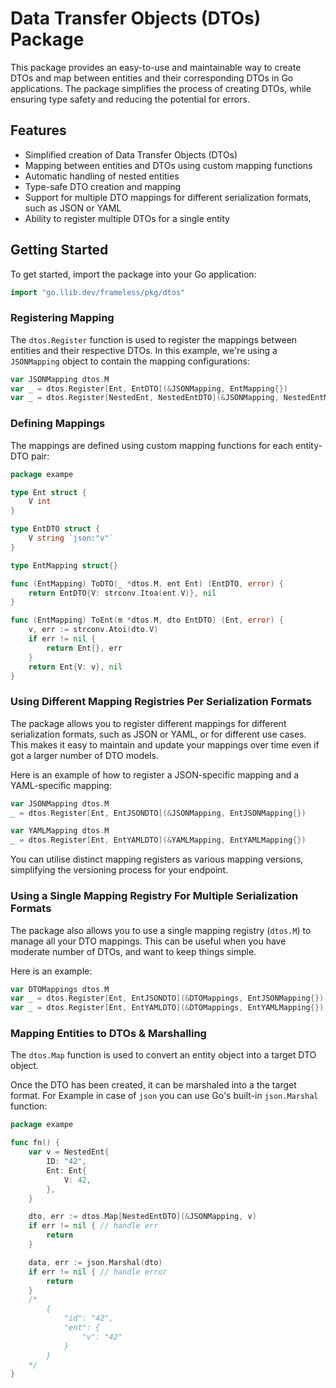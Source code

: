Data Transfer Objects (DTOs) Package
====================================

This package provides an easy-to-use and maintainable way
to create DTOs and map between entities and their corresponding DTOs in Go applications.
The package simplifies the process of creating DTOs,
while ensuring type safety and reducing the potential for errors.

Features
--------

* Simplified creation of Data Transfer Objects (DTOs)
* Mapping between entities and DTOs using custom mapping functions
* Automatic handling of nested entities
* Type-safe DTO creation and mapping
* Support for multiple DTO mappings for different serialization formats, such as JSON or YAML
* Ability to register multiple DTOs for a single entity

Getting Started
---------------

To get started, import the package into your Go application:

```go
import "go.llib.dev/frameless/pkg/dtos"
```

### Registering Mapping

The `dtos.Register` function is used to register the mappings between entities and their respective DTOs.
In this example, we're using a `JSONMapping` object to contain the mapping configurations:

```go
var JSONMapping dtos.M
var _ = dtos.Register[Ent, EntDTO](&JSONMapping, EntMapping{})
var _ = dtos.Register[NestedEnt, NestedEntDTO](&JSONMapping, NestedEntMapping{})
```

### Defining Mappings

The mappings are defined using custom mapping functions for each entity-DTO pair:

```go
package exampe

type Ent struct {
	V int
}

type EntDTO struct {
	V string `json:"v"`
}

type EntMapping struct{}

func (EntMapping) ToDTO(_ *dtos.M, ent Ent) (EntDTO, error) {
	return EntDTO{V: strconv.Itoa(ent.V)}, nil
}

func (EntMapping) ToEnt(m *dtos.M, dto EntDTO) (Ent, error) {
	v, err := strconv.Atoi(dto.V)
	if err != nil {
		return Ent{}, err
	}
	return Ent{V: v}, nil
}
```

### Using Different Mapping Registries Per Serialization Formats

The package allows you to register different mappings for different serialization formats,
such as JSON or YAML, or for different use cases.
This makes it easy to maintain and update your mappings over time even if got a larger number of DTO models.

Here is an example of how to register a JSON-specific mapping and a YAML-specific mapping:

```go
var JSONMapping dtos.M
_ = dtos.Register[Ent, EntJSONDTO](&JSONMapping, EntJSONMapping{})

var YAMLMapping dtos.M
_ = dtos.Register[Ent, EntYAMLDTO](&YAMLMapping, EntYAMLMapping{})
```

You can utilise distinct mapping registers as various mapping versions, simplifying the versioning process for your endpoint.

### Using a Single Mapping Registry For Multiple Serialization Formats

The package also allows you to use a single mapping registry (`dtos.M`) to manage all your DTO mappings.
This can be useful when you have moderate number of DTOs, and want to keep things simple.

Here is an example:

```go
var DTOMappings dtos.M
var _ = dtos.Register[Ent, EntJSONDTO](&DTOMappings, EntJSONMapping{})
var _ = dtos.Register[Ent, EntYAMLDTO](&DTOMappings, EntYAMLMapping{})
```

### Mapping Entities to DTOs & Marshalling

The `dtos.Map` function is used to convert an entity object into a target DTO object.

Once the DTO has been created, it can be marshaled into a the target format.
For Example in case of `json` you can use Go's built-in `json.Marshal` function:

```go
package exampe

func fn() {
	var v = NestedEnt{
		ID: "42",
		Ent: Ent{
			V: 42,
		},
	}

	dto, err := dtos.Map[NestedEntDTO](&JSONMapping, v)
	if err != nil { // handle err
		return
	}

	data, err := json.Marshal(dto)
	if err != nil { // handle error
		return
	}
	/*
		{
			"id": "42",
			"ent": {
				"v": "42"
			}
		}
	*/
}

```
